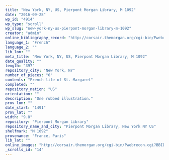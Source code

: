 ```yaml
---
title: "New York, NY, US, Pierpont Morgan Library, M 1092"
date: "2016-09-28"
wp_id: "4914"
wp_type: "scroll"
wp_slug: "new-york-ny-us-pierpont-morgan-library-m-1092"
creator: "admin"
online_bibliography_record: "http://corsair.themorgan.org/cgi-bin/Pwebrecon.cgi?BBID=160675"
language_1: "French"
language_2: ""
lib_lon: ""
meta_title: "New York, NY, US, Pierpont Morgan Library, M 1092"
date_quality: ""
length: "397"
repository_city: "New York, NY"
number_of_pieces: "6"
contents: "French life of St. Margaret"
completed: ""
repository_nation: "US"
orientation: ""
description: "One rubbed illustration."
prov_lon: ""
date_start: "1491"
prov_lat: ""
width: "9.8"
repository: "Pierpont Morgan Library"
repository_name_and_city: "Pierpont Morgan Library, New York NY US"
shelfmark: "M 1092"
provenance: "France, Paris"
lib_lat: ""
online_images: "http://corsair.themorgan.org/cgi-bin/Pwebrecon.cgi?BBID=343690"
_scrolls_id: "14"
---
```



